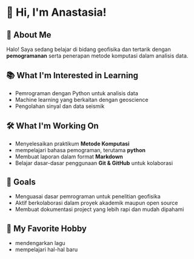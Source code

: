 # 👋 Hi, I'm Anastasia!  

## 🌱 About Me  
Halo! Saya sedang belajar di bidang geofisika dan tertarik dengan **pemogramanan** serta penerapan metode komputasi dalam analisis data.  

## 📚 What I'm Interested in Learning  
- Pemrograman dengan Python untuk analisis data  
- Machine learning yang berkaitan dengan geoscience  
- Pengolahan sinyal dan data seismik  

## 🛠️ What I'm Working On  
- Menyelesaikan praktikum **Metode Komputasi**  
- mempelajari bahasa pemograman, terutama **python**
- Membuat laporan dalam format **Markdown**  
- Belajar dasar-dasar penggunaan **Git & GitHub** untuk kolaborasi  

## 🎯 Goals  
- Menguasai dasar pemrograman untuk penelitian geofisika  
- Aktif berkolaborasi dalam proyek akademik maupun open source  
- Membuat dokumentasi project yang lebih rapi dan mudah dipahami  

## 🎨 My Favorite Hobby  
- mendengarkan lagu
- mempelajari hal-hal baru
  

 

